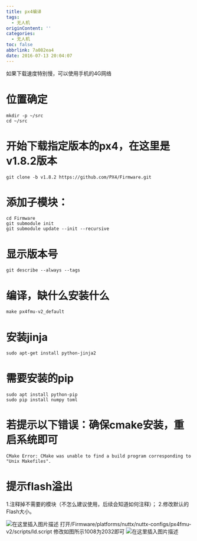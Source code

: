 ```yaml
---
title: px4编译
tags:
  - 无人机
originContent: ''
categories:
  - 无人机
toc: false
abbrlink: 7a082ea4
date: 2016-07-13 20:04:07
---
```


如果下载速度特别慢，可以使用手机的4G网络

# 位置确定

```
mkdir -p ~/src
cd ~/src
```

# 开始下载指定版本的px4，在这里是v1.8.2版本

```
git clone -b v1.8.2 https://github.com/PX4/Firmware.git 
```




# 添加子模块：

```
cd Firmware
git submodule init
git submodule update --init --recursive
```

# 显示版本号

```
git describe --always --tags
```

# 编译，缺什么安装什么

```
make px4fmu-v2_default

```
# 安装jinja

```
sudo apt-get install python-jinja2
```


# 需要安装的pip

```
sudo apt install python-pip 
sudo pip install numpy toml
```

# 若提示以下错误：确保cmake安装，重启系统即可

```
CMake Error: CMake was unable to find a build program corresponding to "Unix Makefiles".
```
# 提示flash溢出
1.注释掉不需要的模块（不怎么建议使用，后续会知道如何注释）；
2.修改默认的Flash大小。

![在这里插入图片描述](https://img-blog.csdnimg.cn/20190530150415678.png?x-oss-process=image/watermark,type_ZmFuZ3poZW5naGVpdGk,shadow_10,text_aHR0cHM6Ly9ibG9nLmNzZG4ubmV0L3FxXzIwMzE0MTMz,size_16,color_FFFFFF,t_70)
打开/Firmware/platforms/nuttx/nuttx-configs/px4fmu-v2/scripts/ld.script
修改如图所示1008为2032即可
![在这里插入图片描述](https://img-blog.csdnimg.cn/20190530150537377.png?x-oss-process=image/watermark,type_ZmFuZ3poZW5naGVpdGk,shadow_10,text_aHR0cHM6Ly9ibG9nLmNzZG4ubmV0L3FxXzIwMzE0MTMz,size_16,color_FFFFFF,t_70)
